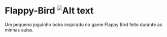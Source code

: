 # Flappy-Bird ![Alt text](images/twitter_bird.jpg?raw=true "twitter_bird")
Um pequeno joguinho bobo inspirado no game Flappy Bird feito durante as minhas aulas.
